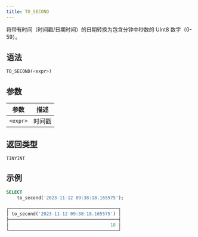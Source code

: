 ```yaml
---
title: TO_SECOND
---
```


将带有时间（时间戳/日期时间）的日期转换为包含分钟中秒数的 UInt8 数字（0-59）。

## 语法

```sql
TO_SECOND(<expr>)
```

## 参数

| 参数       | 描述     |
|-----------|---------|
| `<expr>`  | 时间戳   |

## 返回类型

`TINYINT`

## 示例

```sql
SELECT
    to_second('2023-11-12 09:38:18.165575');

┌─────────────────────────────────────────┐
│ to_second('2023-11-12 09:38:18.165575') │
├─────────────────────────────────────────┤
│                                      18 │
└─────────────────────────────────────────┘
```
